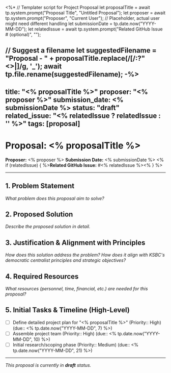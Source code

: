 <%*
// Templater script for Project Proposal
let proposalTitle = await tp.system.prompt("Proposal Title", "Untitled Proposal");
let proposer = await tp.system.prompt("Proposer", "Current User"); // Placeholder, actual user might need different handling
let submissionDate = tp.date.now("YYYY-MM-DD");
let relatedIssue = await tp.system.prompt("Related GitHub Issue # (optional)", "");

// Suggest a filename
let suggestedFilename = "Proposal - " + proposalTitle.replace(/[\/:?"<>|]/g, '_');
await tp.file.rename(suggestedFilename);
-%>
---
title: "<% proposalTitle %>"
proposer: "<% proposer %>"
submission_date: <% submissionDate %>
status: "draft"
related_issue: "<% relatedIssue ? relatedIssue : '' %>"
tags: [proposal]
---

# Proposal: <% proposalTitle %>

**Proposer:** <% proposer %>
**Submission Date:** <% submissionDate %>
<% if (relatedIssue) { %>**Related GitHub Issue:** #<% relatedIssue %><% } %>

---

## 1. Problem Statement

*What problem does this proposal aim to solve?*

## 2. Proposed Solution

*Describe the proposed solution in detail.*

## 3. Justification & Alignment with Principles

*How does this solution address the problem? How does it align with KSBC's democratic centralist principles and strategic objectives?*

## 4. Required Resources

*What resources (personnel, time, financial, etc.) are needed for this proposal?*

## 5. Initial Tasks & Timeline (High-Level)

- [ ] Define detailed project plan for "<% proposalTitle %>" (Priority:: High) (due:: <% tp.date.now("YYYY-MM-DD", 7) %>)
- [ ] Assemble project team (Priority:: High) (due:: <% tp.date.now("YYYY-MM-DD", 10) %>)
- [ ] Initial research/scoping phase (Priority:: Medium) (due:: <% tp.date.now("YYYY-MM-DD", 21) %>)

---
*This proposal is currently in **draft** status.*
```
